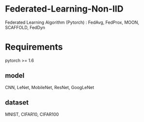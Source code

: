 # Federated-Learning-Non-IID
Federated Learning Algorithm (Pytorch) : FedAvg, FedProx, MOON, SCAFFOLD, FedDyn


# Requirements
pytorch >= 1.6

## model
CNN, LeNet, MobileNet, ResNet, GoogLeNet

## dataset 
MNIST, CIFAR10, CIFAR100
